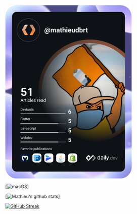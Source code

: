 <a href="https://app.daily.dev/mathieudbrt"><img src="https://github.com/MathieuDubart/MathieuDubart/blob/main/devcard.svg" width="400" alt="Mathieu Dubart's Dev Card"/></a>


[![macOS](https://svgshare.com/i/ZjP.svg)]

[![Mathieu's github stats](https://github-readme-stats.vercel.app/api?username=MathieuDubart&theme=blue-green)]

[![GitHub Streak](https://github-readme-streak-stats.herokuapp.com?user=MathieuDubart&theme=github-dark-blue&hide_border=true&ring=0ADD0C&fire=DD4D0C&sideNums=0ADD0C)](https://git.io/streak-stats)
